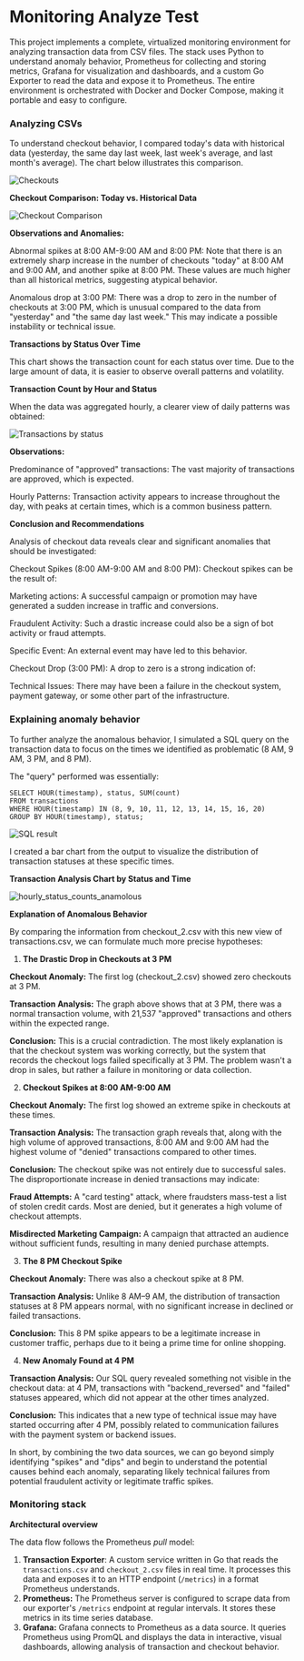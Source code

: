 # Monitoring Analyze Test

This project implements a complete, virtualized monitoring environment for analyzing transaction data from CSV files. The stack uses Python to understand anomaly behavior, Prometheus for collecting and storing metrics, Grafana for visualization and dashboards, and a custom Go Exporter to read the data and expose it to Prometheus. The entire environment is orchestrated with Docker and Docker Compose, making it portable and easy to configure.

### Analyzing CSVs

To understand checkout behavior, I compared today's data with historical data (yesterday, the same day last week, last week's average, and last month's average). The chart below illustrates this comparison.

![Checkouts](data-analysis/img/checkouts.png)

**Checkout Comparison: Today vs. Historical Data**

![Checkout Comparison](data-analysis/img/checkout_comparison.png)

**Observations and Anomalies:**

Abnormal spikes at 8:00 AM-9:00 AM and 8:00 PM: Note that there is an extremely sharp increase in the number of checkouts "today" at 8:00 AM and 9:00 AM, and another spike at 8:00 PM. These values are much higher than all historical metrics, suggesting atypical behavior.

Anomalous drop at 3:00 PM: There was a drop to zero in the number of checkouts at 3:00 PM, which is unusual compared to the data from "yesterday" and "the same day last week." This may indicate a possible instability or technical issue.

**Transactions by Status Over Time**

This chart shows the transaction count for each status over time. Due to the large amount of data, it is easier to observe overall patterns and volatility.

**Transaction Count by Hour and Status**

When the data was aggregated hourly, a clearer view of daily patterns was obtained:

![Transactions by status](data-analysis/img/transactions_by_status.png)

**Observations:**

Predominance of "approved" transactions: The vast majority of transactions are approved, which is expected.

Hourly Patterns: Transaction activity appears to increase throughout the day, with peaks at certain times, which is a common business pattern.

**Conclusion and Recommendations**

Analysis of checkout data reveals clear and significant anomalies that should be investigated:

Checkout Spikes (8:00 AM-9:00 AM and 8:00 PM): Checkout spikes can be the result of:

Marketing actions: A successful campaign or promotion may have generated a sudden increase in traffic and conversions.

Fraudulent Activity: Such a drastic increase could also be a sign of bot activity or fraud attempts.

Specific Event: An external event may have led to this behavior.

Checkout Drop (3:00 PM): A drop to zero is a strong indication of:

Technical Issues: There may have been a failure in the checkout system, payment gateway, or some other part of the infrastructure.

### Explaining anomaly behavior

To further analyze the anomalous behavior, I simulated a SQL query on the transaction data to focus on the times we identified as problematic (8 AM, 9 AM, 3 PM, and 8 PM).

The "query" performed was essentially:

```
SELECT HOUR(timestamp), status, SUM(count)
FROM transactions
WHERE HOUR(timestamp) IN (8, 9, 10, 11, 12, 13, 14, 15, 16, 20)
GROUP BY HOUR(timestamp), status;
```

![SQL result](data-analysis/img/sql-result.png)

I created a bar chart from the output to visualize the distribution of transaction statuses at these specific times.

**Transaction Analysis Chart by Status and Time**

![hourly_status_counts_anamolous](data-analysis/img/hourly_status_counts_anomalous.png)

**Explanation of Anomalous Behavior**

By comparing the information from checkout_2.csv with this new view of transactions.csv, we can formulate much more precise hypotheses:

1. **The Drastic Drop in Checkouts at 3 PM**

**Checkout Anomaly:** The first log (checkout_2.csv) showed zero checkouts at 3 PM.

**Transaction Analysis:** The graph above shows that at 3 PM, there was a normal transaction volume, with 21,537 "approved" transactions and others within the expected range.

**Conclusion:** This is a crucial contradiction. The most likely explanation is that the checkout system was working correctly, but the system that records the checkout logs failed specifically at 3 PM. The problem wasn't a drop in sales, but rather a failure in monitoring or data collection.

2. **Checkout Spikes at 8:00 AM-9:00 AM**

**Checkout Anomaly:** The first log showed an extreme spike in checkouts at these times.

**Transaction Analysis:** The transaction graph reveals that, along with the high volume of approved transactions, 8:00 AM and 9:00 AM had the highest volume of "denied" transactions compared to other times.

**Conclusion:** The checkout spike was not entirely due to successful sales. The disproportionate increase in denied transactions may indicate:

**Fraud Attempts:** A "card testing" attack, where fraudsters mass-test a list of stolen credit cards. Most are denied, but it generates a high volume of checkout attempts.

**Misdirected Marketing Campaign:** A campaign that attracted an audience without sufficient funds, resulting in many denied purchase attempts.

3. **The 8 PM Checkout Spike**

**Checkout Anomaly:** There was also a checkout spike at 8 PM.

**Transaction Analysis:** Unlike 8 AM–9 AM, the distribution of transaction statuses at 8 PM appears normal, with no significant increase in declined or failed transactions.

**Conclusion:** This 8 PM spike appears to be a legitimate increase in customer traffic, perhaps due to it being a prime time for online shopping.

4. **New Anomaly Found at 4 PM**

**Transaction Analysis:** Our SQL query revealed something not visible in the checkout data: at 4 PM, transactions with "backend_reversed" and "failed" statuses appeared, which did not appear at the other times analyzed.

**Conclusion:** This indicates that a new type of technical issue may have started occurring after 4 PM, possibly related to communication failures with the payment system or backend issues.

In short, by combining the two data sources, we can go beyond simply identifying "spikes" and "dips" and begin to understand the potential causes behind each anomaly, separating likely technical failures from potential fraudulent activity or legitimate traffic spikes.

### Monitoring stack

**Architectural overview**

The data flow follows the Prometheus *pull* model:


1. **Transaction Exporter**: A custom service written in Go that reads the `transactions.csv` and `checkout_2.csv` files in real time. It processes this data and exposes it to an HTTP endpoint (`/metrics`) in a format Prometheus understands.
2. **Prometheus:** The Prometheus server is configured to scrape data from our exporter's `/metrics` endpoint at regular intervals. It stores these metrics in its time series database.
3. **Grafana:** Grafana connects to Prometheus as a data source. It queries Prometheus using PromQL and displays the data in interactive, visual dashboards, allowing analysis of transaction and checkout behavior.

